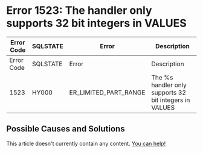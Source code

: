 
# Error 1523: The handler only supports 32 bit integers in VALUES


| Error Code | SQLSTATE | Error | Description |
| --- | --- | --- | --- |
| Error Code | SQLSTATE | Error | Description |
| 1523 | HY000 | ER_LIMITED_PART_RANGE | The %s handler only supports 32 bit integers in VALUES |




## Possible Causes and Solutions


This article doesn't currently contain any content. [You can help!](/kb/en/writing-and-editing-knowledge-base-articles/)


